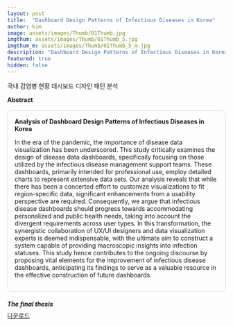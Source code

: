 ```yaml
---
layout: post
title:  "Dashboard Design Patterns of Infectious Diseases in Korea"
author: kim
image: assets/images/Thumb/01Thumb.jpg
imgthum: assets/images/Thumb/01Thumb_5.jpg
imgthum_m: assets/images/Thumb/01Thumb_5_m.jpg
description: "Dashboard Design Patterns of Infectious Diseases in Korea"
featured: true
hidden: false
---
```


국내 감염병 현황 대시보드 디자인 패턴 분석

<div class="row justify-content-between" style="">
    <div>
        <b>Abstract</b>
    </div>
    <div class="col-md-12">
        <div style="margin-bottom:1rem;">
            <div style="border:1px solid #ddd; padding:1rem;margin:1rem 0;border-radius:10px;">
                <b>Analysis of Dashboard Design Patterns of Infectious Diseases in Korea</b>
                <p>In the era of the pandemic, the importance of disease data visualization has been underscored. This study critically examines the design of disease data dashboards, specifically focusing on those utilized by the infectious disease management support teams. These dashboards, primarily intended for professional use, employ detailed charts to represent extensive data sets. Our analysis reveals that while there has been a concerted effort to customize visualizations to fit region-specific data, significant enhancements from a usability perspective are required. Consequently, we argue that infectious disease dashboards should progress towards accommodating personalized and public health needs, taking into account the divergent requirements across user types. In this transformation, the synergistic collaboration of UX/UI designers and data visualization experts is deemed indispensable, with the ultimate aim to construct a system capable of providing macroscopic insights into infection statuses. This study hence contributes to the ongoing discourse by proposing vital elements for the improvement of infectious disease dashboards, anticipating its findings to serve as a valuable resource in the effective construction of future dashboards.</p>
            </div>
        </div>
        <div>
            <h5 style="margin-bottom:0.5rem;">The final thesis</h5>
            <a href="pdf_file/Analysis of Dashboard.pdf" download="Analysis of Dashboard.pdf">다운로드</a>
        </div>
    </div>
</div>


